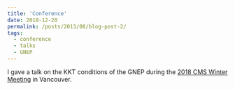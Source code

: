 ```yaml
---
title: 'Conference'
date: 2018-12-20
permalink: /posts/2013/08/blog-post-2/
tags:
  - conference
  - talks
  - GNEP
---
```


I gave a talk on the KKT conditions of the GNEP during the <a href="https://winter18.cms.math.ca/">2018 CMS Winter Meeting</a> in Vancouver.
